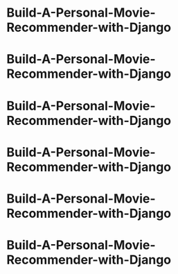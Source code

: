 # Build-A-Personal-Movie-Recommender-with-Django
# Build-A-Personal-Movie-Recommender-with-Django
# Build-A-Personal-Movie-Recommender-with-Django
# Build-A-Personal-Movie-Recommender-with-Django
# Build-A-Personal-Movie-Recommender-with-Django
# Build-A-Personal-Movie-Recommender-with-Django
